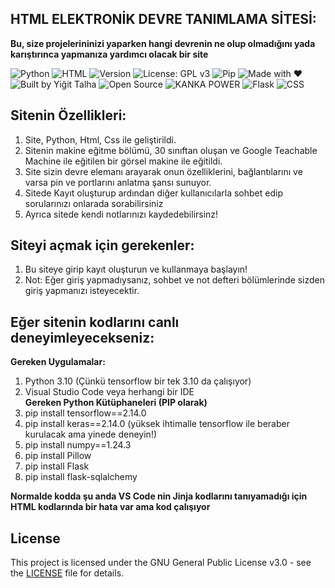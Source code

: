 ## HTML ELEKTRONİK DEVRE TANIMLAMA SİTESİ:

**Bu, size projelerininizi yaparken hangi devrenin ne olup olmadığını yada karıştırınca yapmanıza yardımcı olacak bir site**

![Python](https://img.shields.io/badge/Python-3.10-blue?logo=python)
![HTML](https://img.shields.io/badge/HTML5-e34c26?logo=html5&logoColor=white)
![Version](https://img.shields.io/badge/Version-1.0.0-blue)
![License: GPL v3](https://img.shields.io/badge/License-GPLv3-blue.svg)
![Pip](https://img.shields.io/badge/pip-ready-blue?logo=pypi)
![Made with ❤️](https://img.shields.io/badge/Made%20with-%E2%9D%A4-red)
![Built by Yiğit Talha](https://img.shields.io/badge/Built%20by-Yiğit%20Talha-blueviolet)
![Open Source](https://img.shields.io/badge/Open%20Source-Yes-brightgreen)
![KANKA POWER](https://img.shields.io/badge/VsCode--POWER-🔥🔥🔥-orange)
![Flask](https://img.shields.io/badge/Flask-Web_App-000000?logo=flask)
![CSS](https://img.shields.io/badge/Css-design-007bff?logo=css)

## Sitenin Özellikleri:
1. Site, Python, Html, Css ile geliştirildi.
2. Sitenin makine eğitme bölümü, 30 sınıftan oluşan ve Google Teachable Machine ile eğitilen bir görsel makine ile eğitildi.
3. Site sizin devre elemanı arayarak onun özelliklerini, bağlantılarını ve varsa pin ve portlarını anlatma şansı sunuyor.
4. Sitede Kayıt oluşturup ardından diğer kullanıcılarla sohbet edip sorularınızı onlarada sorabilirsiniz
5. Ayrıca sitede kendi notlarınızı kaydedebilirsinz!

## Siteyi açmak için gerekenler:
1. Bu siteye girip kayıt oluşturun ve kullanmaya başlayın!
2. Not: Eğer giriş yapmadıysanız, sohbet ve not defteri bölümlerinde sizden giriş yapmanızı isteyecektir.
## Eğer sitenin kodlarını canlı deneyimleyecekseniz:
**Gereken Uygulamalar:**
1. Python 3.10 (Çünkü tensorflow bir tek 3.10 da çalışıyor)
2. Visual Studio Code veya herhangi bir IDE  
**Gereken Python Kütüphaneleri (PIP olarak)**
1. pip install tensorflow==2.14.0
2. pip install keras==2.14.0 (yüksek ihtimalle tensorflow ile beraber kurulacak ama yinede deneyin!)
3. pip install numpy==1.24.3
4. pip install Pillow
5. pip install Flask
6. pip install flask-sqlalchemy

**Normalde kodda şu anda VS Code nin Jinja kodlarını tanıyamadığı için HTML kodlarında bir hata var ama kod çalışıyor**


## License
This project is licensed under the GNU General Public License v3.0 - see the [LICENSE](LICENSE) file for details.
